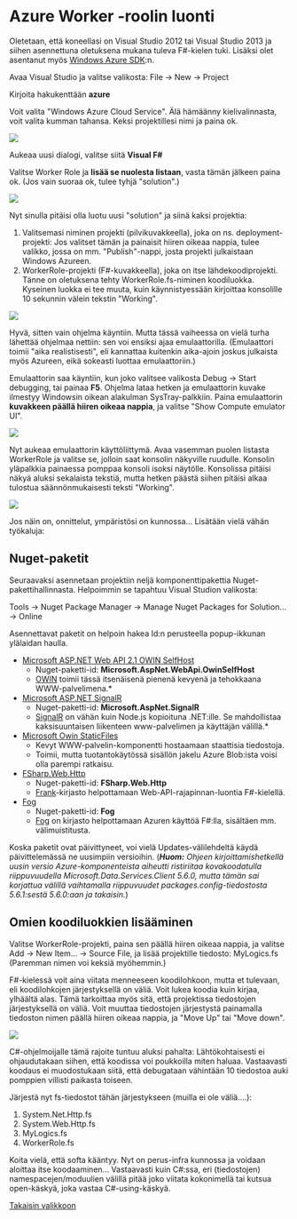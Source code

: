 # Azure Worker -roolin luonti #

Oletetaan, että koneellasi on Visual Studio 2012 tai Visual Studio 2013 ja siihen asennettuna oletuksena mukana tuleva F#-kielen tuki. Lisäksi olet asentanut myös [Windows Azure SDK](http://www.windowsazure.com/en-us/downloads/):n.

Avaa Visual Studio ja valitse valikosta: File -> New -> Project

Kirjoita hakukenttään **azure**

Voit valita "Windows Azure Cloud Service". Älä hämäänny kielivalinnasta, voit valita kumman tahansa. Keksi projektillesi nimi ja paina ok.

![](1-NewProject.png)

Aukeaa uusi dialogi, valitse siitä **Visual F#**

Valitse Worker Role ja **lisää se nuolesta listaan**, vasta tämän jälkeen paina ok. (Jos vain suoraa ok, tulee tyhjä "solution".)

![](2-WorkerRole.png)

Nyt sinulla pitäisi olla luotu uusi "solution" ja siinä kaksi projektia:

 1. Valitsemasi niminen projekti (pilvikuvakkeella), joka on ns. deployment-projekti: Jos valitset tämän ja painaisit hiiren oikeaa nappia, tulee valikko, jossa on mm. "Publish"-nappi, josta projekti julkaistaan Windows Azureen.
 2. WorkerRole-projekti (F#-kuvakkeella), joka on itse lähdekoodiprojekti. Tänne on oletuksena tehty WorkerRole.fs-niminen koodiluokka. Kyseinen luokka ei tee muuta, kuin käynnistyessään kirjoittaa konsolille 10 sekunnin välein tekstin "Working".

![](3-SolutionExplorer.png)

Hyvä, sitten vain ohjelma käyntiin. Mutta tässä vaiheessa on vielä turha lähettää ohjelmaa nettiin: sen voi ensiksi ajaa emulaattorilla. (Emulaattori toimii "aika realistisesti", eli kannattaa kuitenkin aika-ajoin joskus julkaista myös Azureen, eikä sokeasti luottaa emulaattoriin.)

Emulaattorin saa käyntiin, kun joko valitsee valikosta Debug -> Start debugging, tai painaa **F5**. Ohjelma lataa hetken ja emulaattorin kuvake ilmestyy Windowsin oikean alakulman SysTray-palkkiin. Paina emulaattorin **kuvakkeen päällä hiiren oikeaa nappia**, ja valitse "Show Compute emulator UI".

![](4-Systray.png)

Nyt aukeaa emulaattorin käyttöliittymä. Avaa vasemman puolen listasta WorkerRole ja valitse se, jolloin saat konsolin näkyville ruudulle. Konsolin yläpalkkia painaessa pomppaa konsoli isoksi näytölle. Konsolissa pitäisi näkyä aluksi sekalaista tekstiä, mutta hetken päästä siihen pitäisi alkaa tulostua säännönmukaisesti teksti "Working".

![](5-ComputeEmulator.png)

Jos näin on, onnittelut, ympäristösi on kunnossa... Lisätään vielä vähän työkaluja:

## Nuget-paketit ##

Seuraavaksi asennetaan projektiin neljä komponenttipakettia Nuget-pakettihallinnasta. Helpoimmin se tapahtuu Visual Studion valikosta:

Tools -> Nuget Package Manager -> Manage Nuget Packages for Solution... -> Online

Asennettavat paketit on helpoin hakea Id:n perusteella popup-ikkunan ylälaidan haulla.

- [Microsoft ASP.NET Web API 2.1 OWIN SelfHost](http://www.nuget.org/packages/Microsoft.AspNet.WebApi.OwinSelfHost/)
	- Nuget-paketti-id:  **Microsoft.AspNet.WebApi.OwinSelfHost**
	- [OWIN](http://owin.org/) toimii tässä itsenäisenä pienenä kevyenä ja tehokkaana WWW-palvelimena.*
- [Microsoft ASP.NET SignalR](https://www.nuget.org/packages/Microsoft.AspNet.SignalR/)
	- Nuget-paketti-id: **Microsoft.AspNet.SignalR**
	- [SignalR](http://www.asp.net/signalr) on vähän kuin Node.js kopioituna .NET:ille. Se mahdollistaa kaksisuuntaisen liikenteen www-palvelimen ja käyttäjän välillä.* 
- [Microsoft Owin StaticFiles](http://www.nuget.org/packages/Microsoft.Owin.StaticFiles/)
	- Kevyt WWW-palvelin-komponentti hostaamaan staattisia tiedostoja. 
	- Toimii, mutta tuotantokäytössä sisällön jakelu Azure Blob:ista voisi olla parempi ratkaisu.
- [FSharp.Web.Http](http://www.nuget.org/packages/FSharp.Web.Http/)
	- Nuget-paketti-id: **FSharp.Web.Http**
	- [Frank](http://frank-fs.github.io/frank/)-kirjasto helpottamaan Web-API-rajapinnan-luontia F#-kielellä.
- [Fog](https://www.nuget.org/packages/Fog)
	- Nuget-paketti-id: **Fog**
	- [Fog](http://dmohl.github.io/Fog/) on kirjasto helpottamaan Azuren käyttöä F#:lla, sisältäen mm. välimuistitusta.

Koska paketit ovat päivittyneet, voi vielä Updates-välilehdeltä käydä päivittelemässä ne uusimpiin versioihin. (***Huom:** Ohjeen kirjoittamishetkellä uusin versio Azure-komponenteista aiheutti ristiriitaa kovakoodatulla riippuvuudella Microsoft.Data.Services.Client 5.6.0, mutta tämän sai korjattua välillä vaihtamalla riippuvuudet packages.config-tiedostosta 5.6.1:sestä 5.6.0:aan ja takaisin.*)

## Omien koodiluokkien lisääminen ##

Valitse WorkerRole-projekti, paina sen päällä hiiren oikeaa nappia, ja valitse Add -> New Item... -> Source File, ja lisää projektille tiedosto: MyLogics.fs
(Paremman nimen voi keksiä myöhemmin.)

F#-kielessä voit aina viitata menneeseen koodilohkoon, mutta et tulevaan, eli koodilohkojen järjestyksellä on väliä. Voit lukea koodia kuin kirjaa, ylhäältä alas. Tämä tarkoittaa myös sitä, että projektissa tiedostojen järjestyksellä on väliä. Voit muuttaa tiedostojen järjestystä painamalla tiedoston nimen päällä hiiren oikeaa nappia, ja "Move Up" tai "Move down".

![](6-SolutionExplorer.png)

C#-ohjelmoijalle tämä rajoite tuntuu aluksi pahalta: Lähtökohtaisesti ei ohjaudutakaan siihen, että koodissa voi poukkoilla miten haluaa. Vastaavasti koodaus ei muodostukaan siitä, että debugataan vähintään 10 tiedostoa auki pomppien villisti paikasta toiseen.

Järjestä nyt fs-tiedostot tähän järjestykseen (muilla ei ole väliä....):

1. System.Net.Http.fs
2. System.Web.Http.fs
3. MyLogics.fs
4. WorkerRole.fs

Koita vielä, että softa kääntyy. Nyt on perus-infra kunnossa ja voidaan aloittaa itse koodaaminen... Vastaavasti kuin C#:ssa, eri (tiedostojen) namespacejen/moduulien välillä pitää joko viitata kokonimellä tai kutsua open-käskyä, joka vastaa C#-using-käskyä.


[Takaisin valikkoon](../Readme.html)

